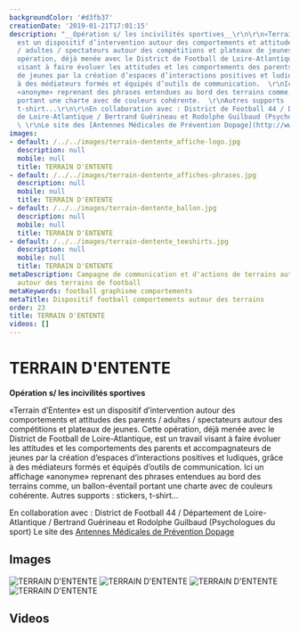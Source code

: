 ```yaml
---
backgroundColor: '#d3fb37'
creationDate: '2019-01-21T17:01:15'
description: "__Opération s/ les incivilités sportives__\r\n\r\n«Terrain d’Entente»
  est un dispositif d’intervention autour des comportements et attitudes des parents
  / adultes / spectateurs autour des compétitions et plateaux de jeunes.  \r\nCette
  opération, déjà menée avec le District de Football de Loire-Atlantique, est un travail
  visant à faire évoluer les attitudes et les comportements des parents et accompagnateurs
  de jeunes par la création d’espaces d’interactions positives et ludiques, grâce
  à des médiateurs formés et équipés d’outils de communication.  \r\nIci un affichage
  «anonyme» reprenant des phrases entendues au bord des terrains comme, un ballon-éventail
  portant une charte avec de couleurs cohérente.  \r\nAutres supports : stickers,
  t-shirt...\r\n\r\nEn collaboration avec : District de Football 44 / Département
  de Loire-Atlantique / Bertrand Guérineau et Rodolphe Guilbaud (Psychologues du sport)
  \ \r\nLe site des [Antennes Médicales de Prévention Dopage](http://www.ampd.fr)"
images:
- default: /../../images/terrain-dentente_affiche-logo.jpg
  description: null
  mobile: null
  title: TERRAIN D'ENTENTE
- default: /../../images/terrain-dentente_affiches-phrases.jpg
  description: null
  mobile: null
  title: TERRAIN D'ENTENTE
- default: /../../images/terrain-dentente_ballon.jpg
  description: null
  mobile: null
  title: TERRAIN D'ENTENTE
- default: /../../images/terrain-dentente_teeshirts.jpg
  description: null
  mobile: null
  title: TERRAIN D'ENTENTE
metaDescription: Campagne de communication et d'actions de terrains autour des comportements
  autour des terrains de football
metaKeywords: football graphisme comportements
metaTitle: Dispositif football comportements autour des terrains
order: 23
title: TERRAIN D'ENTENTE
videos: []
---
```


# TERRAIN D'ENTENTE

__Opération s/ les incivilités sportives__

«Terrain d’Entente» est un dispositif d’intervention autour des comportements et attitudes des parents / adultes / spectateurs autour des compétitions et plateaux de jeunes.
Cette opération, déjà menée avec le District de Football de Loire-Atlantique, est un travail visant à faire évoluer les attitudes et les comportements des parents et accompagnateurs de jeunes par la création d’espaces d’interactions positives et ludiques, grâce à des médiateurs formés et équipés d’outils de communication.
Ici un affichage «anonyme» reprenant des phrases entendues au bord des terrains comme, un ballon-éventail portant une charte avec de couleurs cohérente.
Autres supports : stickers, t-shirt...

En collaboration avec : District de Football 44 / Département de Loire-Atlantique / Bertrand Guérineau et Rodolphe Guilbaud (Psychologues du sport)
Le site des [Antennes Médicales de Prévention Dopage](http://www.ampd.fr)

## Images

![TERRAIN D'ENTENTE](/../../images/terrain-dentente_affiche-logo.jpg)
![TERRAIN D'ENTENTE](/../../images/terrain-dentente_affiches-phrases.jpg)
![TERRAIN D'ENTENTE](/../../images/terrain-dentente_ballon.jpg)
![TERRAIN D'ENTENTE](/../../images/terrain-dentente_teeshirts.jpg)

## Videos
